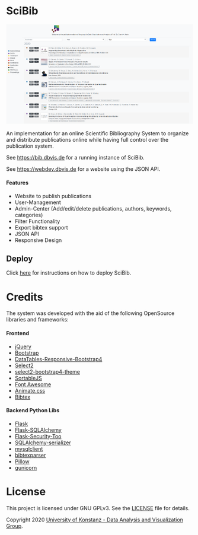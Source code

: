 # SciBib

[![Foo](scibib.png)](https://bib.dbvis.de)

An implementation for an online Scientific Bibliography System to organize and distribute publications online while having 
full control over the publication system.

See https://bib.dbvis.de for a running instance of SciBib.

See https://webdev.dbvis.de for a website using the JSON API.

#### Features

 * Website to publish publications
 * User-Management
 * Admin-Center (Add/edit/delete publications, authors, keywords, categories)
 * Filter Functionality 
 * Export bibtex support
 * JSON API
 * Responsive Design
 

## Deploy

Click [here](installation.md) for instructions on how to deploy SciBib. 

# Credits

The system was developed with the aid of the following OpenSource libraries and frameworks:

#### Frontend

* [jQuery](https://github.com/jquery/jquery)
* [Bootstrap](https://github.com/twbs/bootstrap)
* [DataTables-Responsive-Bootstrap4](https://github.com/DataTables/Dist-DataTables-Responsive-Bootstrap4)
* [Select2](https://github.com/select2/select2)
* [select2-bootstrap4-theme](https://github.com/ttskch/select2-bootstrap4-theme)
* [SortableJS](https://github.com/SortableJS/Sortable)
* [Font Awesome](https://github.com/onface/font-awesome)
* [Animate.css](https://github.com/animate-css/animate.css)
* [Bibtex](https://github.com/digitalheir/bibtex-js)

#### Backend Python Libs

* [Flask](https://github.com/pallets/flask)
* [Flask-SQLAlchemy](https://github.com/pallets/flask-sqlalchemy)
* [Flask-Security-Too](https://github.com/Flask-Middleware/flask-security)
* [SQLAlchemy-serializer](https://github.com/n0nSmoker/SQLAlchemy-serializer)
* [mysqlclient](https://github.com/PyMySQL/mysqlclient-python)
* [bibtexparser](https://github.com/sciunto-org/python-bibtexparser)
* [Pillow](https://github.com/python-pillow/Pillow)
* [gunicorn](https://github.com/benoitc/gunicorn)

# License

This project is licensed under GNU GPLv3. See the [LICENSE](LICENSE) file for details.

Copyright 2020 [University of Konstanz - Data Analysis and Visualization Group](https://vis.uni-konstanz.de).